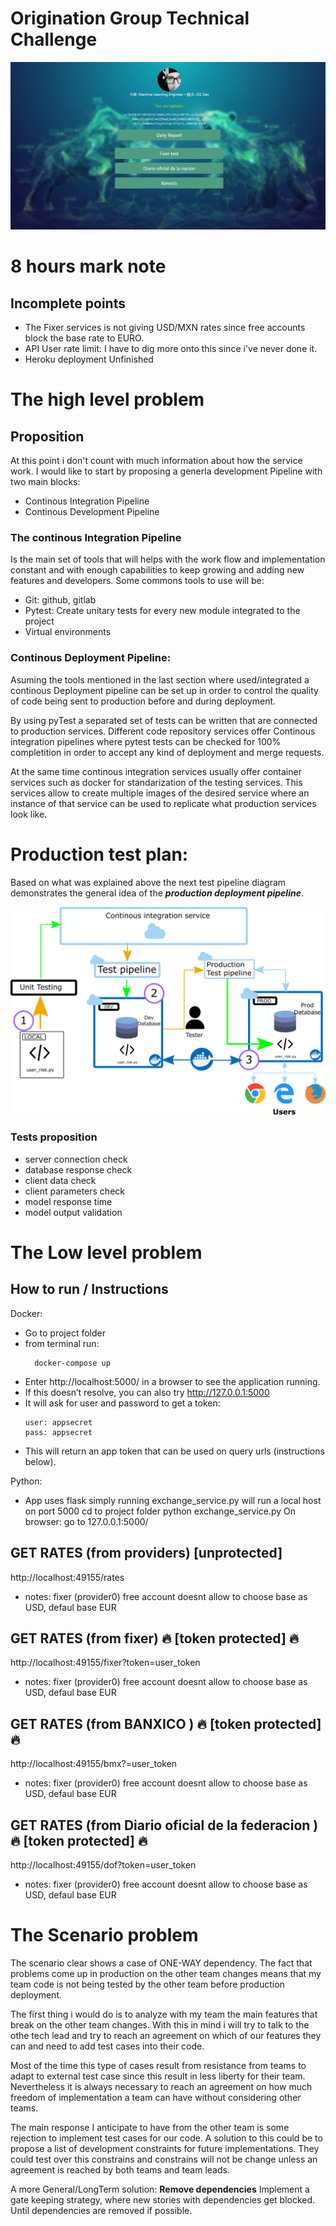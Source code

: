 # Origination Group Technical Challenge

![UI screenshot](/images/ui_screenshot.png)


# 8 hours mark note
## Incomplete points
- The Fixer services is not giving USD/MXN rates since free accounts block the base rate to EURO. 
- API User rate limit: I have to dig more onto this since i've never done it. 
- Heroku deployment Unfinished



# The high level problem


## Proposition

At this point i don't count with much information about how the service work. 
I would like to start by proposing a generla development Pipeline with two main blocks:
- Continous Integration Pipeline 
- Continous Development Pipeline

### The continous Integration Pipeline
Is the main set of tools that will helps with the work flow and implementation constant 
and with enough capabilities to keep growing and adding new features and developers.
Some commons tools to use will be:
- Git: github, gitlab 
- Pytest: Create unitary tests for every new module integrated to the project
- Virtual environments

### Continous Deployment Pipeline:
Asuming the tools mentioned in the last section where used/integrated a continous Deployment pipeline can be 
set up in order to control the quality of code being sent to production before and during deployment.

By using pyTest a separated set of tests can be written that are connected to production services.
Different code repository services offer Continous integration pipelines where pytest tests can be checked 
for 100% completition in order to accept any kind of deployment and merge requests.

At the same time continous integration services usually offer container services such as docker 
for standarization of the testing services. This services allow to create multiple images of the desired service
where an instance of that service can be used to replicate what production services look like. 

# Production test plan:
Based on what was explained above the next test pipeline diagram demonstrates the general idea of the ***production deployment pipeline***.   

![Test Plan to production](/images/high_levelproposition.png)

### Tests proposition
- server connection check
- database response check
- client data check
- client parameters check
- model response time
- model output validation


# The Low level problem

## **How to run / Instructions**
Docker:
- Go to project folder
- from terminal run:
    ```
      docker-compose up 
    ```
- Enter http://localhost:5000/ in a browser to see the application running. 
- If this doesn’t resolve, you can also try http://127.0.0.1:5000
 - It will ask for user and password to get a token:
   ```
   user: appsecret
   pass: appsecret
   ```
- This will return an app token that can be used on query urls (instructions below).

Python:
- App uses flask simply running exchange_service.py will run a local host on port 5000
cd to project folder
python exchange_service.py
On browser: go to 127.0.0.1:5000/

## GET RATES (from providers) [unprotected]
http://localhost:49155/rates
- notes: fixer (provider0) free account doesnt allow to choose base as USD, defaul base EUR
## GET RATES (from fixer) :fire: [token protected] :fire:
http://localhost:49155/fixer?token=user_token
- notes: fixer (provider0) free account doesnt allow to choose base as USD, defaul base EUR
## GET RATES (from BANXICO ) :fire: [token protected] :fire:
http://localhost:49155/bmx?=user_token
- notes: fixer (provider0) free account doesnt allow to choose base as USD, defaul base EUR
## GET RATES (from Diario oficial de la federacion ) :fire: [token protected] :fire:
http://localhost:49155/dof?token=user_token
- notes: fixer (provider0) free account doesnt allow to choose base as USD, defaul base EUR


# The Scenario problem

The scenario clear shows a case of ONE-WAY dependency. The fact that problems come up in production on the other team changes means that my team code is not being tested by the other team before production deployment.

The first thing i would do is to analyze with my team the main features that break on the other team changes.
With this in mind i will try to talk to the othe tech lead and try to reach an agreement on which of our features they can and need to add test cases into their code. 

Most of the time this type of cases result from resistance from teams to adapt to external test case since this result in less liberty for their team.
Nevertheless it is always necessary to reach an agreement on how much freedom of implementation a team can have without considering other teams.

The main response I anticipate to have from the other team is some rejection to implement test cases for our code. A solution to this could be to propose a list of development constraints for future implementations. They could test over this constrains and constrains will not be change unless an agreement is reached by both teams and team leads.

A more General/LongTerm solution: **Remove dependencies**
Implement a gate keeping strategy, where new stories with dependencies get blocked. Until dependencies are removed if possible.


